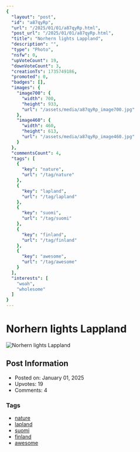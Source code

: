 ```yaml
---
{
  "layout": "post",
  "id": "a87qyRp",
  "url": "/2025/01/01/a87qyRp.html",
  "post_url": "/2025/01/01/a87qyRp.html",
  "title": "Norhern lights Lappland",
  "description": "",
  "type": "Photo",
  "nsfw": 0,
  "upVoteCount": 19,
  "downVoteCount": 3,
  "creationTs": 1735749186,
  "promoted": 0,
  "badges": [],
  "images": {
    "image700": {
      "width": 700,
      "height": 933,
      "url": "/assets/media/a87qyRp_image700.jpg"
    },
    "image460": {
      "width": 460,
      "height": 613,
      "url": "/assets/media/a87qyRp_image460.jpg"
    }
  },
  "commentsCount": 4,
  "tags": [
    {
      "key": "nature",
      "url": "/tag/nature"
    },
    {
      "key": "lapland",
      "url": "/tag/lapland"
    },
    {
      "key": "suomi",
      "url": "/tag/suomi"
    },
    {
      "key": "finland",
      "url": "/tag/finland"
    },
    {
      "key": "awesome",
      "url": "/tag/awesome"
    }
  ],
  "interests": [
    "woah",
    "wholesome"
  ]
}
---
```


# Norhern lights Lappland

![Norhern lights Lappland](/assets/media/a87qyRp_image700.jpg)

## Post Information

- Posted on: January 01, 2025
- Upvotes: 19
- Comments: 4

### Tags

- [nature](/tag/nature)
- [lapland](/tag/lapland)
- [suomi](/tag/suomi)
- [finland](/tag/finland)
- [awesome](/tag/awesome)
